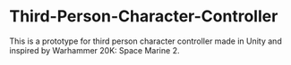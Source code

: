 # Third-Person-Character-Controller
This is a prototype for third person character controller made in Unity and inspired by Warhammer 20K: Space Marine 2.
